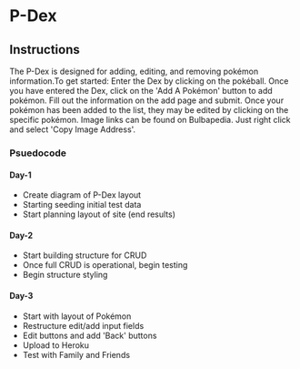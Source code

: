 # P-Dex

## Instructions
The P-Dex is designed for adding, editing, and removing pokémon information.To get started: Enter the Dex by clicking on the pokéball. Once you have entered the Dex, click on the 'Add A Pokémon' button to add pokémon. Fill out the information on the add page and submit. Once your pokémon has been added to the list, they may be edited by clicking on the specific pokémon. Image links can be found on Bulbapedia. Just right click and select 'Copy Image Address'.

### Psuedocode
#### Day-1
- Create diagram of P-Dex layout
- Starting seeding initial test data
- Start planning layout of site (end results)

#### Day-2
- Start building structure for CRUD
- Once full CRUD is operational, begin testing
- Begin structure styling

#### Day-3
- Start with layout of Pokémon
- Restructure edit/add input fields
- Edit buttons and add 'Back' buttons
- Upload to Heroku
- Test with Family and Friends
